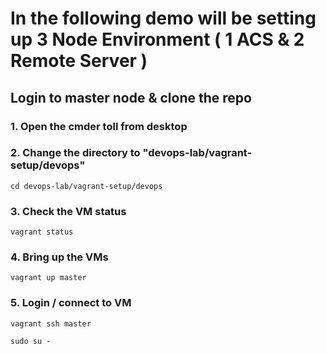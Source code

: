 # In the following demo will be setting up 3 Node Environment ( 1 ACS & 2 Remote Server ) 

## Login to master node & clone the repo 

### 1. Open the cmder toll from desktop

### 2. Change the directory to "devops-lab/vagrant-setup/devops"
```
cd devops-lab/vagrant-setup/devops
```
### 3. Check the VM status 
```
vagrant status 
```
### 4. Bring up the VMs
```
vagrant up master
```

### 5. Login / connect to VM
```
vagrant ssh master
```
```
sudo su - 
```
